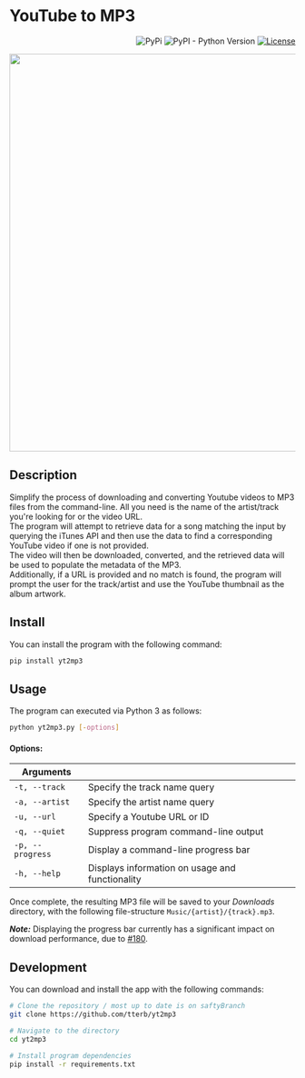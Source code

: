 # YouTube to MP3  

<p align="right">
  <img src="https://img.shields.io/pypi/v/yt2mp3.svg" alt="PyPi"/>
  <img src="https://pypip.in/py_versions/yt2mp3/badge.svg" alt="PyPI - Python Version"/>
  <a href="https://github.com/tterb/yt2mp3/blob/master/LICENSE"><img src="https://img.shields.io/github/license/tterb/yt2mp3.svg" alt="License"/></a>
</p>  

<p align="center">
  <img src="https://user-images.githubusercontent.com/16360374/41496879-b19ce040-70fe-11e8-90c0-0f3e67839bf1.gif" width="700"/>
</p>

## Description  
Simplify the process of downloading and converting Youtube videos to MP3 files from the command-line. All you need is the name of the artist/track you're looking for or the video URL.  
The program will attempt to retrieve data for a song matching the input by querying the iTunes API and then use the data to find a corresponding YouTube video if one is not provided.  
The video will then be downloaded, converted, and the retrieved data will be used to populate the metadata of the MP3.  
Additionally, if a URL is provided and no match is found, the program will prompt the user for the track/artist and use the YouTube thumbnail as the album artwork.  

## Install  
You can install the program with the following command:  
```sh
pip install yt2mp3
```

## Usage  
The program can executed via Python 3 as follows:  
```sh
python yt2mp3.py [-options]
```

#### Options:  
| Arguments        |                                                  |
|------------------|--------------------------------------------------|
| `-t, --track`    | Specify the track name query                     |
| `-a, --artist`   | Specify the artist name query                    |
| `-u, --url`      | Specify a Youtube URL or ID                      |
| `-q, --quiet`    | Suppress program command-line output             |
| `-p, --progress` | Display a command-line progress bar              |
| `-h, --help`     | Displays information on usage and functionality  |  

Once complete, the resulting MP3 file will be saved to your *Downloads* directory, with the following file-structure `Music/{artist}/{track}.mp3`.  

***Note:*** Displaying the progress bar currently has a significant impact on download performance, due to [#180](https://github.com/nficano/pytube/issues/180).  


## Development  
You can download and install the app with the following commands:  

```sh
# Clone the repository / most up to date is on saftyBranch
git clone https://github.com/tterb/yt2mp3

# Navigate to the directory
cd yt2mp3

# Install program dependencies
pip install -r requirements.txt
```

<br>  
